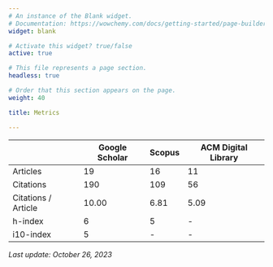 ```yaml
---
# An instance of the Blank widget.
# Documentation: https://wowchemy.com/docs/getting-started/page-builder/
widget: blank

# Activate this widget? true/false
active: true

# This file represents a page section.
headless: true

# Order that this section appears on the page.
weight: 40

title: Metrics

---
```


| | Google Scholar | Scopus | ACM Digital Library |
|---|----------------|--------|---------------------|
| Articles             | 	19            | 	16	   | 11                  |
| Citations             | 	190           | 	109   | 56                  |
|  Citations / Article | 10.00          | 6.81   | 5.09                |
| h-index              | 6              | 5      | -                   |
| i10-index            | 5              | -      | -                   |

*Last update: October 26, 2023*
